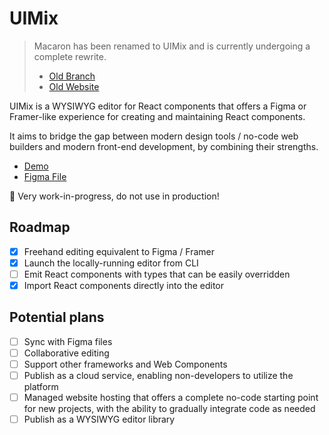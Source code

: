 # UIMix

> Macaron has been renamed to UIMix and is currently undergoing a complete rewrite.
>
> - [Old Branch](https://github.com/macaron-elements/macaron/tree/old)
> - [Old Website](https://macaron-elements.com/)

UIMix is a WYSIWYG editor for React components that offers a Figma or Framer-like experience for creating and maintaining React components.

It aims to bridge the gap between modern design tools / no-code web builders and modern front-end development, by combining their strengths.

- [Demo](https://uimix-editor.vercel.app/)
- [Figma File](https://www.figma.com/file/Ec45PJS7toeZIZWXKBYthG/UIMix-editor?node-id=0%3A1&t=5n9xAh34Qj7xe1Pc-1)

🚧 Very work-in-progress, do not use in production!

## Roadmap

- [x] Freehand editing equivalent to Figma / Framer
- [x] Launch the locally-running editor from CLI
- [ ] Emit React components with types that can be easily overridden
- [x] Import React components directly into the editor

## Potential plans

- [ ] Sync with Figma files
- [ ] Collaborative editing
- [ ] Support other frameworks and Web Components
- [ ] Publish as a cloud service, enabling non-developers to utilize the platform
- [ ] Managed website hosting that offers a complete no-code starting point for new projects, with the ability to gradually integrate code as needed
- [ ] Publish as a WYSIWYG editor library
